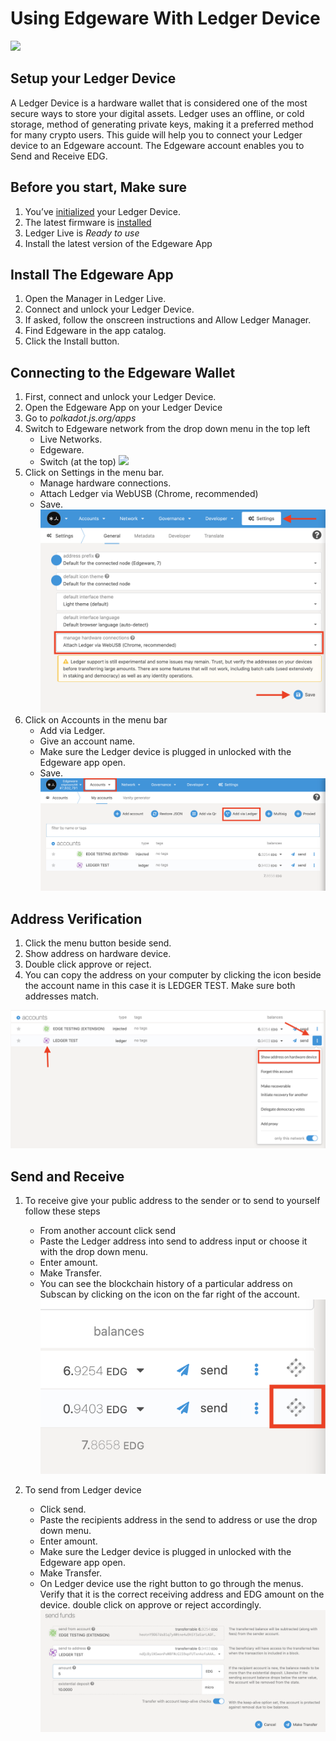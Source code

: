 # Using Edgeware With Ledger Device

[![](https://user-images.githubusercontent.com/32852637/130520903-caedf8d6-6119-4cbe-b81f-b2bd623d4855.png)](https://www.youtube.com/watch?v=htSRCmd9riE)

## Setup your Ledger Device
 A Ledger Device is a hardware wallet that is considered one of the most secure ways to store your digital assets. Ledger uses an offline, or cold storage, method of generating private keys, making it a preferred method for many crypto users. This guide will help you to connect your Ledger device to an Edgeware account. The Edgeware account enables you to Send and Receive EDG.

 ## Before you start, Make sure
1. You’ve [initialized](https://support.ledger.com/hc/en-us/articles/360000613793?docs=true) your Ledger Device.
2. The latest firmware is [installed](https://support.ledger.com/hc/en-us/articles/360002731113?docs=true) 
3. Ledger Live is *Ready to use*
4. Install the latest version of the Edgeware App

## Install The Edgeware App
1. Open the Manager in Ledger Live.
2. Connect and unlock your Ledger Device.
3. If asked, follow the onscreen instructions and Allow Ledger Manager.
4. Find Edgeware in the app catalog.
5. Click the Install button.

## Connecting to the Edgeware Wallet
1. First, connect and unlock your Ledger Device.
2. Open the Edgeware App on your Ledger Device
3. Go to *polkadot.js.org/apps*
4. Switch to Edgeware network from the drop down menu in the top left
	- Live Networks.
	-  Edgeware.
	-  Switch (at the top)
![](images/1.png)
5. Click on Settings in the menu bar.
	- Manage hardware connections.
	- Attach Ledger via WebUSB (Chrome, recommended)
	- Save.
![](images/2.png)
6. Click on Accounts in the menu bar
	- Add via Ledger.
	- Give an account name.
	- Make sure the Ledger device is plugged in unlocked with the Edgeware app open.
	- Save.
![](images/3.png)

## Address Verification
1. Click the menu button beside send. 
2. Show address on hardware device.
3. Double click approve or reject. 
4. You can copy the address on your computer by clicking the icon beside the account name in this case it is LEDGER TEST. Make sure both addresses match.

![](images/4.png)

## Send and Receive 
1. To receive give your public address to the sender or to send to yourself follow these steps
	- From another account click send
	- Paste the Ledger address into send to address input or choose it with the drop down menu.
	- Enter amount.
	- Make Transfer.
	- You can see the blockchain history of a particular address on Subscan by clicking on the icon on the far right of the account. 
![](images/5.png)

2. To send from Ledger device	
	- Click send. 
	- Paste the recipients address in the send to address or use the drop down menu. 
	- Enter amount.
	- Make sure the Ledger device is plugged in unlocked with the Edgeware app open.
	- Make Transfer.
	- On Ledger device use the right button to go through the menus. Verify that it is the correct receiving address and EDG amount on the device. double click on approve or reject accordingly. 
![](images/6.png)

